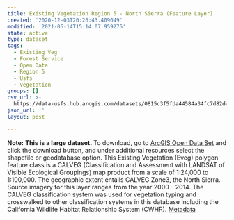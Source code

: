 ```yaml
---
title: Existing Vegetation Region 5 - North Sierra (Feature Layer)
created: '2020-12-03T20:26:43.409049'
modified: '2021-05-14T15:14:07.959275'
state: active
type: dataset
tags:
  - Existing Veg
  - Forest Service
  - Open Data
  - Region 5
  - Usfs
  - Vegetation
groups: []
csv_url: >-
  https://data-usfs.hub.arcgis.com/datasets/0815c3f5fda44584a34fc7d82d44dfb2_7.csv?outSR=%7B%22latestWkid%22%3A4269%2C%22wkid%22%3A4269%7D
json_url: ''
layout: post

---
```

<b>Note:</b> <b>This is a large dataset. </b>To download, go to <a href='https://enterprisecontentnew-usfs.hub.arcgis.com/datasets/existing-vegetation-region-5-north-sierra-feature-layer' target='_blank'>ArcGIS Open Data Set</a> and click the download button, and under additional resources select the shapefile or geodatabase option. This Existing Vegetation (Eveg) polygon feature class is a CALVEG (Classification and Assessment with LANDSAT of Visible Ecological Groupings) map product from a scale of 1:24,000 to 1:100,000. The geographic extent entails CALVEG Zone3, the North Sierra. Source imagery for this layer ranges from the year 2000 - 2014. The CALVEG classification system was used for vegetation typing and crosswalked to other classification systems in this database including the California Wildlife Habitat Relationship System (CWHR). <a href='https://data.fs.usda.gov/geodata/edw/edw_resources/meta/S_USA.EVMid_R05_NorthSierra.xml' target='_blank'>Metadata</a>
